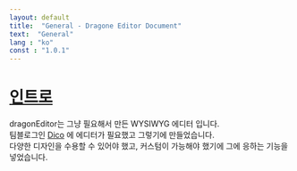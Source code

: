 ```yaml
---
layout: default
title:  "General - Dragone Editor Document"
text:  "General"
lang : "ko"
const : "1.0.1"
---
```


# [인트로](#인트로)

dragonEditor는 그냥 필요해서 만든 WYSIWYG 에디터 입니다.<br>
팀블로그인 [Dico](https://dico.me) 에 에디터가 필요했고 그렇기에 만들었습니다.<br>
다양한 디자인을 수용할 수 있어야 했고, 커스텀이 가능해야 했기에 그에 응하는 기능을 넣었습니다.